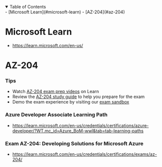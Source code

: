 
<details open="open">
<summary>Table of Contents</summary>
-   [Microsoft Learn](#microsoft-learn)
-   [AZ-204](#az-204)

</details>



# Microsoft Learn
- https://learn.microsoft.com/en-us/



# AZ-204

### Tips
- Watch [AZ-204 exam prep videos](https://learn.microsoft.com/en-us/shows/exam-readiness-zone/preparing-for-az-204-develop-azure-compute-solutions-1-of-5/) on Learn
- Review the [AZ-204 study guide](https://aka.ms/AZ204-StudyGuide) to help you prepare for the exam
- Demo the exam experience by visiting our [exam sandbox](https://go.microsoft.com/fwlink/?linkid=2226877)

### Azure Developer Associate Learning Path
- https://learn.microsoft.com/en-us/credentials/certifications/azure-developer/?WT.mc_id=Azure_BoM-wwl&tab=tab-learning-paths

### Exam AZ-204: Developing Solutions for Microsoft Azure
- https://learn.microsoft.com/en-us/credentials/certifications/exams/az-204/

